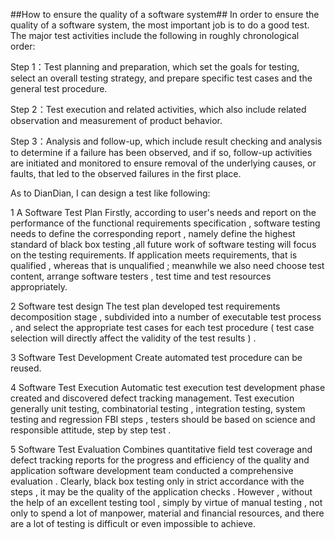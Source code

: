 ##How to ensure the quality of a software system##
In order to ensure the quality of a software system, the most important job is to do a good test. The major test activities include the following in roughly chronological order:

Step 1：Test planning and preparation, which set the goals for testing, select an overall testing strategy, and prepare specific test cases and the general test procedure.

Step 2：Test execution and related activities, which also include related observation and measurement of product behavior.

Step 3：Analysis and follow-up, which include result checking and analysis to determine if a failure has been observed, and if so, follow-up activities are initiated and monitored to ensure removal of the underlying causes, or faults, that led to the observed failures in the first place.


As to DianDian, I can design a test like following:

1 A Software Test Plan
Firstly, according to user's needs and report on the performance of the functional requirements specification , software testing needs to define the corresponding report , namely define the highest standard of black box testing ,all future work of software testing will focus on the testing requirements. If application meets requirements, that is qualified , whereas that is unqualified ; meanwhile we also need choose test content, arrange software testers , test time and test resources appropriately.

2 Software test design
The test plan developed test requirements decomposition stage , subdivided into a number of executable test process , and select the appropriate test cases for each test procedure ( test case selection will directly affect the validity of the test results ) .

3 Software Test Development
Create automated test procedure can be reused.

4 Software Test Execution
Automatic test execution test development phase created and discovered defect tracking management. Test execution generally unit testing, combinatorial testing , integration testing, system testing and regression FBI steps , testers should be based on science and responsible attitude, step by step test .

5 Software Test Evaluation
Combines quantitative field test coverage and defect tracking reports for the progress and efficiency of the quality and application software development team conducted a comprehensive evaluation .
Clearly, black box testing only in strict accordance with the steps , it may be the quality of the application checks . However , without the help of an excellent testing tool , simply by virtue of manual testing , not only to spend a lot of manpower, material and financial resources, and there are a lot of testing is difficult or even impossible to achieve.
